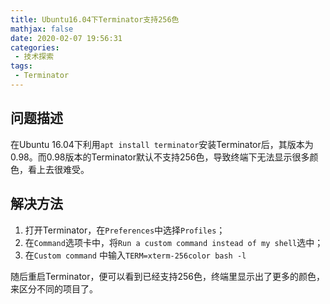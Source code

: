 ```yaml
---
title: Ubuntu16.04下Terminator支持256色
mathjax: false
date: 2020-02-07 19:56:31
categories:
 - 技术探索
tags:
 - Terminator
---
```



## 问题描述

在Ubuntu 16.04下利用`apt install terminator`安装Terminator后，其版本为0.98。而0.98版本的Terminator默认不支持256色，导致终端下无法显示很多颜色，看上去很难受。

## 解决方法

1. 打开Terminator，在`Preferences`中选择`Profiles`；
2. 在`Command`选项卡中，将`Run a custom command instead of my shell`选中；
3. 在`Custom command` 中输入`TERM=xterm-256color bash -l`

随后重启Terminator，便可以看到已经支持256色，终端里显示出了更多的颜色，来区分不同的项目了。
